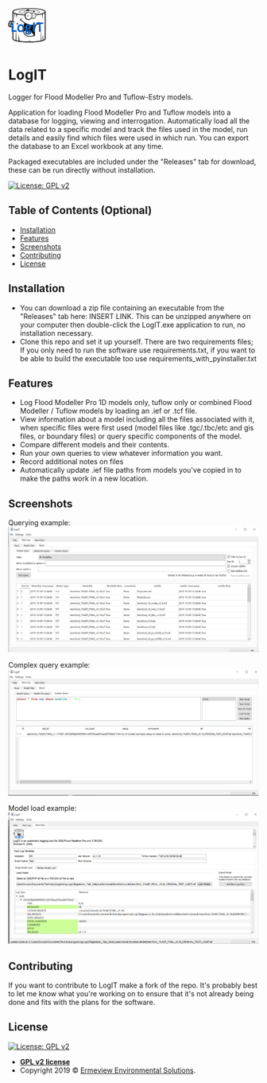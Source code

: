 <img src="./icons/Logit_Logo_75x75.png" title="Logit" alt="Logit Logo">


# LogIT

Logger for Flood Modeller Pro and Tuflow-Estry models.

Application for loading Flood Modeller Pro and Tuflow models into a database for logging, viewing
and interrogation. Automatically load all the data related to a specific model and track the files
used in the model, run details and easily find which files were used in which run. You can export
the database to an Excel workbook at any time.

Packaged executables are included under the "Releases" tab for download, these
can be run directly without installation.


[![License: GPL v2](https://img.shields.io/badge/License-GPL%20v2-blue.svg)](https://www.gnu.org/licenses/old-licenses/gpl-2.0.en.html)


## Table of Contents (Optional)

- [Installation](#installation)
- [Features](#features)
- [Screenshots](#screenshots)
- [Contributing](#contributing)
- [License](#license)



## Installation

- You can download a zip file containing an executable from the "Releases" tab here: INSERT LINK. 
  This can be unzipped anywhere on your computer then double-click the LogIT.exe application to 
  run, no installation necessary.
- Clone this repo and set it up yourself. There are two requirements files; If you only need to run 
  the software use requirements.txt, if you want to be able to build the executable too use
  requirements_with_pyinstaller.txt

## Features

- Log Flood Modeller Pro 1D models only, tuflow only or combined Flood Modeller / Tuflow models
  by loading an .ief or .tcf file.
- View information about a model including all the files associated with it, when specific files
  were first used (model files like .tgc/.tbc/etc and gis files, or boundary files) or query
  specific components of the model.
- Compare different models and their contents.
- Run your own queries to view whatever information you want.
- Record additional notes on files
- Automatically update .ief file paths from models you've copied in to make the paths work in 
  a new location.
  
## Screenshots

Querying example:
![Querying example](icons/images/query_example.PNG)

Complex query example:
![Complex querying example](icons/images/complex_query_example.PNG)

Model load example:
![Model load example](icons/images/model_load_example.PNG)


## Contributing

If you want to contribute to LogIT make a fork of the repo. It's probably best to let me know what
you're working on to ensure that it's not already being done and fits with the plans for the 
software.


## License

[![License: GPL v2](https://img.shields.io/badge/License-GPL%20v2-blue.svg)](https://www.gnu.org/licenses/old-licenses/gpl-2.0.en.html)

- **[GPL v2 license](https://www.gnu.org/licenses/old-licenses/gpl-2.0.en.html)**
- Copyright 2019 © <a href="http://ermeviewenvironmental.co.uk" target="_blank">Ermeview Environmental Solutions</a>.